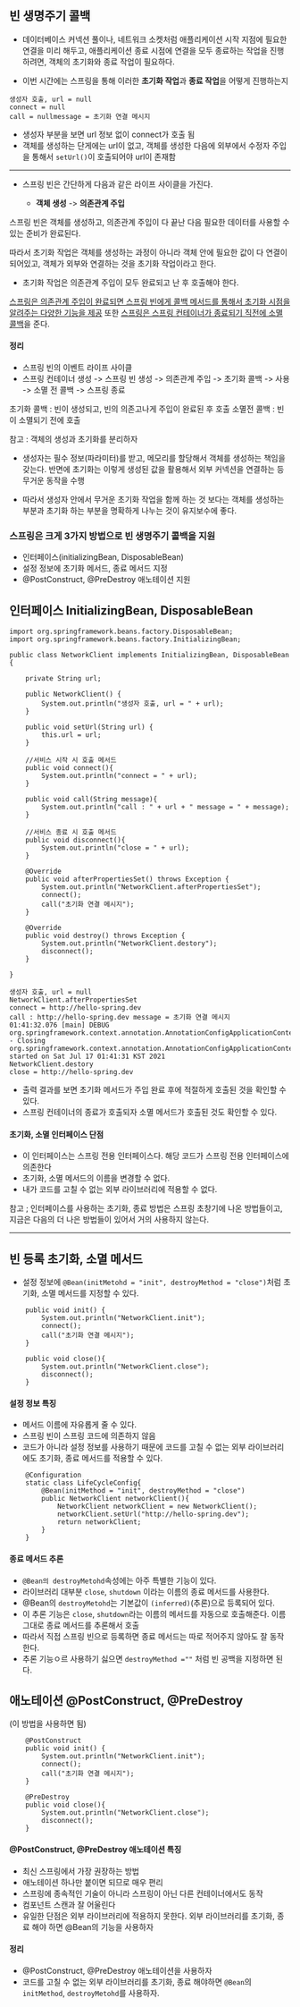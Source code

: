 ## 빈 생명주기 콜백

- 데이터베이스 커넥션 풀이나, 네트워크 소켓처럼 애플리케이션 시작 지점에 필요한 연결을 미리 해두고, 애플리케이션 종료 시점에 연결을 모두 종료하는 작업을 진행하려면, 객체의 초기화와 종료 작업이 필요하다.

- 이번 시간에는 스프링을 통해 이러한 **초기화 작업**과 **종료 작업**을 어떻게 진행하는지

```
생성자 호출, url = null
connect = null
call = nullmessage = 초기화 연결 메시지
```

- 생성자 부분을 보면 url 정보 없이 connect가 호출 됨
- 객체를 생성하는 단게에는 url이 없고, 객체를 생성한 다음에 외부에서 수정자 주입을 통해서 `setUrl()`이 호출되어야 url이 존재함

<hr>

- 스프링 빈은 간단하게 다음과 같은 라이프 사이클을 가진다.

    - **객체 생성** -> **의존관계 주입**

스프링 빈은 객체를 생성하고, 의존관계 주입이 다 끝난 다음 필요한 데이터를 사용할 수 있는 준비가 완료된다. 

따라서 초기화 작업은 객체를 생성하는 과정이 아니라 객체 안에 필요한 값이 다 연결이 되어있고, 객체가 외부와 연결하는 것을 초기화 작업이라고 한다.

- 초기화 작업은 의존관계 주입이 모두 완료되고 난 후 호출해야 한다.

<u>스프링은 의존관계 주입이 완료되면 스프링 빈에게 콜백 메서드를 통해서 초기화 시점을 알려주는 다양한 기능을 제공</u> 또한 <u>스프링은 스프링 컨테이너가 종료되기 직전에 소멸 콜백</u>을 준다.

#### 정리 
- 스프링 빈의 이벤트 라이프 사이클
- 스프링 컨테이너 생성 -> 스프링 빈 생성 -> 의존관계 주입 -> 초기화 콜백 -> 사용 -> 소멸 전 콜백 -> 스프링 종료

초기화 콜백 : 빈이 생성되고, 빈의 의존고나게 주입이 완료된 후 호출
소멸전 콜백 : 빈이 소멸되기 전에 호출

참고 : 객체의 생성과 초기화를 분리하자

- 생성자는 필수 정보(파라미터)를 받고, 메모리를 할당해서 객체를 생성하는 책임을 갖는다. 반면에 초기화는 이렇게 생성된 값을 활용해서 외부 커넥션을 연결하는 등 무거운 동작을 수행

- 따라서 생성자 안에서 무거운 초기화 작업을 함께 하는 것 보다는 객체를 생성하는 부분과 초기화 하는 부분을 명확하게 나누는 것이 유지보수에 좋다.

### 스프링은 크게 3가지 방법으로 빈 생명주기 콜백을 지원
- 인터페이스(initializingBean, DisposableBean)
- 설정 정보에 초기화 메서드, 종료 메서드 지정
- @PostConstruct, @PreDestroy 애노테이션 지원

## 인터페이스 InitializingBean, DisposableBean

```
import org.springframework.beans.factory.DisposableBean;
import org.springframework.beans.factory.InitializingBean;

public class NetworkClient implements InitializingBean, DisposableBean {

    private String url;

    public NetworkClient() {
        System.out.println("생성자 호출, url = " + url);
    }

    public void setUrl(String url) {
        this.url = url;
    }

    //서비스 시작 시 호출 메서드
    public void connect(){
        System.out.println("connect = " + url);
    }

    public void call(String message){
        System.out.println("call : " + url + " message = " + message);
    }

    //서비스 종료 시 호출 메서드
    public void disconnect(){
        System.out.println("close = " + url);
    }

    @Override
    public void afterPropertiesSet() throws Exception {
        System.out.println("NetworkClient.afterPropertiesSet");
        connect();
        call("초기화 연결 메시지");
    }

    @Override
    public void destroy() throws Exception {
        System.out.println("NetworkClient.destory");
        disconnect();
    }
    
}
```

```
생성자 호출, url = null
NetworkClient.afterPropertiesSet
connect = http://hello-spring.dev
call : http://hello-spring.dev message = 초기화 연결 메시지
01:41:32.076 [main] DEBUG org.springframework.context.annotation.AnnotationConfigApplicationContext - Closing org.springframework.context.annotation.AnnotationConfigApplicationContext@7133da86, started on Sat Jul 17 01:41:31 KST 2021
NetworkClient.destory
close = http://hello-spring.dev
```
- 출력 결과를 보면 초기화 메서드가 주입 완료 후에 적절하게 호출된 것을 확인할 수 있다.
- 스프링 컨테이너의 종료가 호출되자 소멸 메서드가 호출된 것도 확인할 수 있다.

#### 초기화, 소멸 인터페이스 단점
- 이 인터페이스는 스프링 전용 인터페이스다. 해당 코드가 스프링 전용 인터페이스에 의존한다
- 초기화, 소멸 메서드의 이름을 변경할 수 없다.
- 내가 코드를 고칠 수 없는 외부 라이브러리에 적용할 수 없다.

참고 ; 인터페이스를 사용하는 초기화, 종료 방법은 스프링 초창기에 나온 방법들이고, 지금은 다음의 더 나은 방법들이 있어서 거의 사용하지 않는다.

<hr>

## 빈 등록 초기화, 소멸 메서드

- 설정 정보에 `@Bean(initMetohd = "init", destroyMethod = "close")`처럼 초기화, 소멸 메서드를 지정할 수 있다.

```
    public void init() {
        System.out.println("NetworkClient.init");
        connect();
        call("초기화 연결 메시지");
    }

    public void close(){
        System.out.println("NetworkClient.close");
        disconnect();
    }
```

#### 설정 정보 특징

- 메서드 이름에 자유롭게 줄 수 있다.
- 스프링 빈이 스프링 코드에 의존하지 않음
- 코드가 아니라 설정 정보를 사용하기 때문에 코드를 고칠 수 없는 외부 라이브러리에도 초기화, 종료 메서드를 적용할 수 있다.

```
    @Configuration
    static class LifeCycleConfig{
        @Bean(initMethod = "init", destroyMethod = "close")
        public NetworkClient networkClient(){
            NetworkClient networkClient = new NetworkClient();
            networkClient.setUrl("http://hello-spring.dev");
            return networkClient;
        }
    }
```

#### 종료 메서드 추론

- `@Bean의 destroyMetohd`속성에는 아주 특별한 기능이 있다.
- 라이브러리 대부분 `close`, `shutdown` 이라는 이름의 종료 메서드를 사용한다.
- @Bean의 `destroyMetohd`는 기본값이 `(inferred)`(추론)으로 등록되어 있다.
- 이 추론 기능은 `close`, `shutdown`라는 이름의 메서드를 자동으로 호출해준다. 이름 그대로 종료 메서드를 추론해서 호출
- 따라서 직접 스프링 빈으로 등록하면 종료 메서드는 따로 적어주지 않아도 잘 동작한다.
- 추론 기능ㅇ르 사용하기 싫으면 `destroyMethod =""` 처럼 빈 공백을 지정하면 된다.

## 애노테이션 @PostConstruct, @PreDestroy

(이 방법을 사용하면 됨)

```
    @PostConstruct
    public void init() {
        System.out.println("NetworkClient.init");
        connect();
        call("초기화 연결 메시지");
    }

    @PreDestroy
    public void close(){
        System.out.println("NetworkClient.close");
        disconnect();
    }
```

#### @PostConstruct, @PreDestroy 애노테이션 특징
- 최신 스프링에서 가장 권장하는 방법
- 애노테이션 하나만 붙이면 되므로 매우 편리
- 스프링에 종속적인 기술이 아니라 스프링이 아닌 다른 컨테이너에서도 동작
- 컴포넌트 스캔과 잘 어울린다
- 유일한 단점은 외부 라이브러리에 적용하지 못한다. 외부 라이브러리를 초기화, 종료 해야 하면 @Bean의 기능을 사용하자

#### 정리
- @PostConstruct, @PreDestroy 애노테이션을 사용하자
- 코드를 고칠 수 없는 외부 라이브러리를 초기화, 종료 해야하면 `@Bean`의 `initMethod`, `destroyMetohd`를 사용하자.

